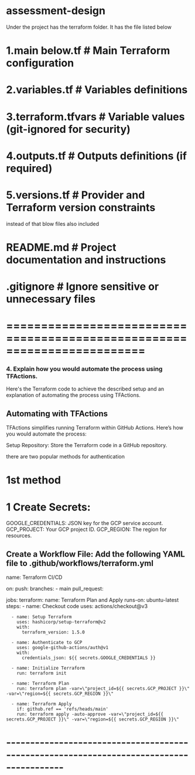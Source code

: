 # assessment-design
Under the project has the terraform folder. It has the file listed below

# 1.main below.tf          # Main Terraform configuration
# 2.variables.tf           # Variables definitions
# 3.terraform.tfvars       # Variable values (git-ignored for security)
# 4.outputs.tf             # Outputs definitions (if required)
# 5.versions.tf            # Provider and Terraform version constraints

instead of that blow files also included
# README.md                  # Project documentation and instructions
# .gitignore                 # Ignore sensitive or unnecessary files
========================================================================
========================================================================

### 4. Explain how you would automate the process using TFActions.

   Here's the Terraform code to achieve the described setup and an explanation of automating the process using TFActions.

##  Automating with TFActions
      
   TFActions simplifies running Terraform within GitHub Actions. Here’s how you would automate the process:

   Setup Repository: Store the Terraform code in a GitHub repository.
   
   there are two popular methods for authentication
   
# 1st method

   # 1 Create Secrets:
GOOGLE_CREDENTIALS: JSON key for the GCP service account.
GCP_PROJECT: Your GCP project ID.
GCP_REGION: The region for resources.

Create a Workflow File: Add the following YAML file to .github/workflows/terraform.yml
-----------------------------------------------------------------------------------------
name: Terraform CI/CD

on:
  push:
    branches:
      - main
  pull_request:

jobs:
  terraform:
    name: Terraform Plan and Apply
    runs-on: ubuntu-latest
    steps:
      - name: Checkout code
        uses: actions/checkout@v3

      - name: Setup Terraform
        uses: hashicorp/setup-terraform@v2
        with:
          terraform_version: 1.5.0

      - name: Authenticate to GCP
        uses: google-github-actions/auth@v1
        with:
          credentials_json: ${{ secrets.GOOGLE_CREDENTIALS }}

      - name: Initialize Terraform
        run: terraform init

      - name: Terraform Plan
        run: terraform plan -var=\"project_id=${{ secrets.GCP_PROJECT }}\" -var=\"region=${{ secrets.GCP_REGION }}\"

      - name: Terraform Apply
        if: github.ref == 'refs/heads/main'
        run: terraform apply -auto-approve -var=\"project_id=${{ secrets.GCP_PROJECT }}\" -var=\"region=${{ secrets.GCP_REGION }}\"
# ----------------------------------------------------------------------------------------

